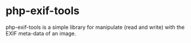 # php-exif-tools
php-exif-tools is a simple library for manipulate (read and write) with the EXIF meta-data of an image.
